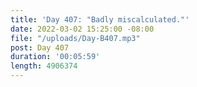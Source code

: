 ```yaml
---
title: 'Day 407: "Badly miscalculated."'
date: 2022-03-02 15:25:00 -08:00
file: "/uploads/Day-B407.mp3"
post: Day 407
duration: '00:05:59'
length: 4906374
---
```


